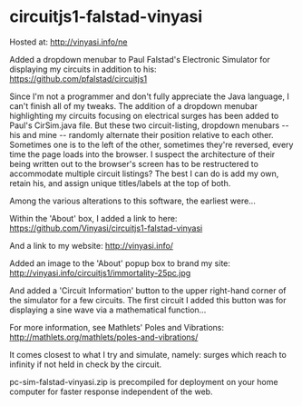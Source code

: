 # circuitjs1-falstad-vinyasi
Hosted at: http://vinyasi.info/ne

Added a dropdown menubar to Paul Falstad's Electronic Simulator for displaying my circuits in addition to his:
https://github.com/pfalstad/circuitjs1

Since I'm not a programmer and don't fully appreciate the Java language, I can't finish all of my tweaks. The addition of a dropdown menubar highlighting my circuits focusing on electrical surges has been added to Paul's CirSim.java file. But these two circuit-listing, dropdown menubars -- his and mine -- randomly alternate their position relative to each other. Sometimes one is to the left of the other, sometimes they're reversed, every time the page loads into the browser. I suspect the architecture of their being written out to the browser's screen has to be restructered to accommodate multiple circuit listings? The best I can do is add my own, retain his, and assign unique titles/labels at the top of both.

Among the various alterations to this software, the earliest were...

Within the 'About' box, I added a link to here:
https://github.com/Vinyasi/circuitjs1-falstad-vinyasi

And a link to my website:
http://vinyasi.info/

Added an image to the 'About' popup box to brand my site:
http://vinyasi.info/circuitjs1/immortality-25pc.jpg

And added a 'Circuit Information' button to the upper right-hand corner of the simulator for a few circuits. The first circuit I added this button was for displaying a sine wave via a mathematical function...

For more information, see Mathlets' Poles and Vibrations:
http://mathlets.org/mathlets/poles-and-vibrations/

It comes closest to what I try and simulate, namely: surges which reach to infinity if not held in check by the circuit.

pc-sim-falstad-vinyasi.zip is precompiled for deployment on your home computer for faster response independent of the web.
